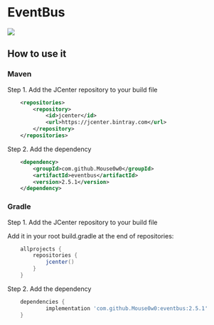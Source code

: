 # EventBus
[![](https://jitpack.io/v/Mouse0w0/EventBus.svg)](https://jitpack.io/#Mouse0w0/eventbus)

## How to use it

### Maven
Step 1. Add the JCenter repository to your build file

```xml
	<repositories>
		<repository>
		    <id>jcenter</id>
		    <url>https://jcenter.bintray.com</url>
		</repository>
	</repositories>
```
Step 2. Add the dependency
```xml
	<dependency>
	    <groupId>com.github.Mouse0w0</groupId>
	    <artifactId>eventbus</artifactId>
	    <version>2.5.1</version>
	</dependency>
```
### Gradle
Step 1. Add the JCenter repository to your build file

Add it in your root build.gradle at the end of repositories:
```gradle
	allprojects {
		repositories {
			jcenter()
		}
	}
```
Step 2. Add the dependency
```gradle
	dependencies {
	        implementation 'com.github.Mouse0w0:eventbus:2.5.1'
	}
```
